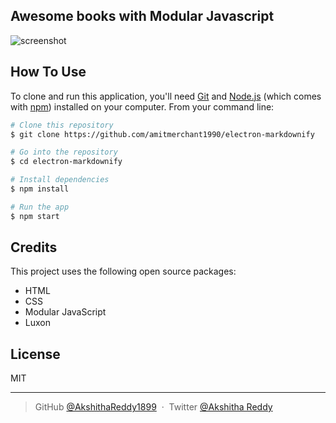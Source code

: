 ## Awesome books with Modular Javascript

![screenshot](https://raw.githubusercontent.com/amitmerchant1990/electron-markdownify/master/app/img/markdownify.gif)

## How To Use

To clone and run this application, you'll need [Git](https://git-scm.com) and [Node.js](https://nodejs.org/en/download/) (which comes with [npm](http://npmjs.com)) installed on your computer. From your command line:

```bash
# Clone this repository
$ git clone https://github.com/amitmerchant1990/electron-markdownify

# Go into the repository
$ cd electron-markdownify

# Install dependencies
$ npm install

# Run the app
$ npm start
```
## Credits

This project uses the following open source packages:

- HTML
- CSS
- Modular JavaScript
- Luxon

## License

MIT

---

> GitHub [@AkshithaReddy1899](https://github.com) &nbsp;&middot;&nbsp;
> Twitter [@Akshitha Reddy](https://twitter.com)
